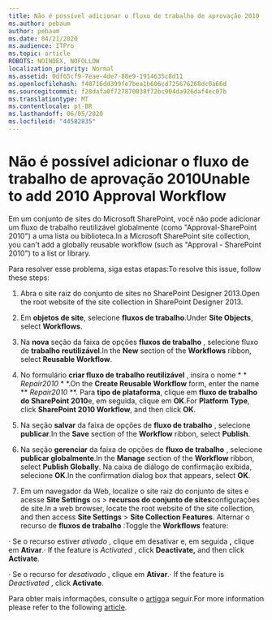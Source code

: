 ```yaml
---
title: Não é possível adicionar o fluxo de trabalho de aprovação 2010
ms.author: pebaum
author: pebaum
ms.date: 04/21/2020
ms.audience: ITPro
ms.topic: article
ROBOTS: NOINDEX, NOFOLLOW
localization_priority: Normal
ms.assetid: 0df65cf9-7eae-4de7-88e9-1914635c8d11
ms.openlocfilehash: f40716dd399fe7bea1b606cd725676268dc0a66d
ms.sourcegitcommit: f28dafa0f727870038f72bc904da926daf4ec07b
ms.translationtype: MT
ms.contentlocale: pt-BR
ms.lasthandoff: 06/05/2020
ms.locfileid: "44582835"
---
```

# <a name="unable-to-add-2010-approval-workflow"></a><span data-ttu-id="cae15-102">Não é possível adicionar o fluxo de trabalho de aprovação 2010</span><span class="sxs-lookup"><span data-stu-id="cae15-102">Unable to add 2010 Approval Workflow</span></span>

<span data-ttu-id="cae15-103">Em um conjunto de sites do Microsoft SharePoint, você não pode adicionar um fluxo de trabalho reutilizável globalmente (como "Approval-SharePoint 2010") a uma lista ou biblioteca.</span><span class="sxs-lookup"><span data-stu-id="cae15-103">In a Microsoft SharePoint site collection, you can't add a globally reusable workflow (such as "Approval - SharePoint 2010") to a list or library.</span></span>
  
<span data-ttu-id="cae15-104">Para resolver esse problema, siga estas etapas:</span><span class="sxs-lookup"><span data-stu-id="cae15-104">To resolve this issue, follow these steps:</span></span> 
  
1. <span data-ttu-id="cae15-105">Abra o site raiz do conjunto de sites no SharePoint Designer 2013.</span><span class="sxs-lookup"><span data-stu-id="cae15-105">Open the root website of the site collection in SharePoint Designer 2013.</span></span>
  
2. <span data-ttu-id="cae15-106">Em **objetos de site**, selecione **fluxos de trabalho**.</span><span class="sxs-lookup"><span data-stu-id="cae15-106">Under **Site Objects**, select **Workflows**.</span></span> 
  
3. <span data-ttu-id="cae15-107">Na **nova** seção da faixa de opções **fluxos de trabalho** , selecione fluxo de **trabalho reutilizável**.</span><span class="sxs-lookup"><span data-stu-id="cae15-107">In the **New** section of the **Workflows** ribbon, select **Reusable Workflow**.</span></span> 
  
4. <span data-ttu-id="cae15-108">No formulário **criar fluxo de trabalho reutilizável** , insira o nome \* \* *Repair2010* \* \*.</span><span class="sxs-lookup"><span data-stu-id="cae15-108">On the **Create Reusable Workflow** form, enter the name \*\* *Repair2010* \*\*.</span></span> <span data-ttu-id="cae15-109">Para **tipo de plataforma**, clique em **fluxo de trabalho do SharePoint 2010**e, em seguida, clique em **OK**.</span><span class="sxs-lookup"><span data-stu-id="cae15-109">For **Platform Type**, click **SharePoint 2010 Workflow**, and then click **OK**.</span></span> 
  
1. <span data-ttu-id="cae15-110">Na seção **salvar** da faixa de opções de **fluxo de trabalho** , selecione **publicar**.</span><span class="sxs-lookup"><span data-stu-id="cae15-110">In the **Save** section of the **Workflow** ribbon, select **Publish**.</span></span> 
  
2. <span data-ttu-id="cae15-111">Na seção **gerenciar** da faixa de opções de **fluxo de trabalho** , selecione **publicar globalmente**.</span><span class="sxs-lookup"><span data-stu-id="cae15-111">In the **Manage** section of the **Workflow** ribbon, select **Publish Globally**.</span></span> <span data-ttu-id="cae15-112">Na caixa de diálogo de confirmação exibida, selecione **OK**.</span><span class="sxs-lookup"><span data-stu-id="cae15-112">In the confirmation dialog box that appears, select **OK**.</span></span> 
  
3. <span data-ttu-id="cae15-113">Em um navegador da Web, localize o site raiz do conjunto de sites e acesse **Site Settings** os \> **recursos do conjunto de sites**configurações de site.</span><span class="sxs-lookup"><span data-stu-id="cae15-113">In a web browser, locate the root website of the site collection, and then access **Site Settings** \> **Site Collection Features**.</span></span> <span data-ttu-id="cae15-114">Alternar o recurso de **fluxos de trabalho** :</span><span class="sxs-lookup"><span data-stu-id="cae15-114">Toggle the **Workflows** feature:</span></span> 
  
<span data-ttu-id="cae15-115">· Se o recurso estiver *ativado* , clique em desativar e, em seguida **,** clique em **Ativar**.</span><span class="sxs-lookup"><span data-stu-id="cae15-115">· If the feature is  *Activated*  , click **Deactivate,** and then click **Activate**.</span></span> 
  
<span data-ttu-id="cae15-116">· Se o recurso for *desativado* , clique em **Ativar**.</span><span class="sxs-lookup"><span data-stu-id="cae15-116">· If the feature is  *Deactivated*  , click **Activate**.</span></span> 
  
<span data-ttu-id="cae15-117">Para obter mais informações, consulte o [artigo](https://go.microsoft.com/fwlink/?linkid=2047770&amp;clcid=0x409)a seguir.</span><span class="sxs-lookup"><span data-stu-id="cae15-117">For more information please refer to the following [article](https://go.microsoft.com/fwlink/?linkid=2047770&amp;clcid=0x409).</span></span>
  

